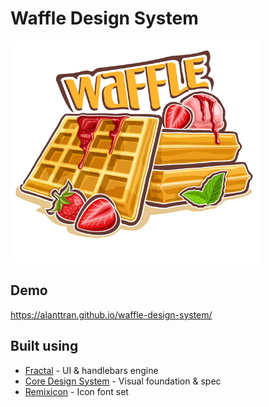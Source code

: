 # Waffle Design System

![Waffles](src/public/waffle.jpg)

## Demo
<a href="https://alanttran.github.io/waffle-design-system/" target="_blank">https://alanttran.github.io/waffle-design-system/</a>

## Built using

- [Fractal](https://fractal.build/) - UI & handlebars engine
- [Core Design System](https://www.coredesignsystem.com/) - Visual foundation & spec
- [Remixicon](https://remixicon.com/) - Icon font set

